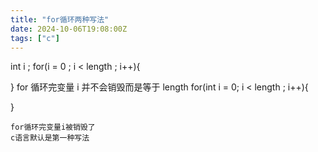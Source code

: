 ```yaml
---
title: "for循环两种写法"
date: 2024-10-06T19:08:00Z
tags: ["c"]
---
```


int i ;
for(i = 0 ; i < length ; i++){

}
for 循环完变量 i 并不会销毁而是等于 length
for(int i = 0; i < length ; i++){

}

```
for循环完变量i被销毁了
c语言默认是第一种写法
```
